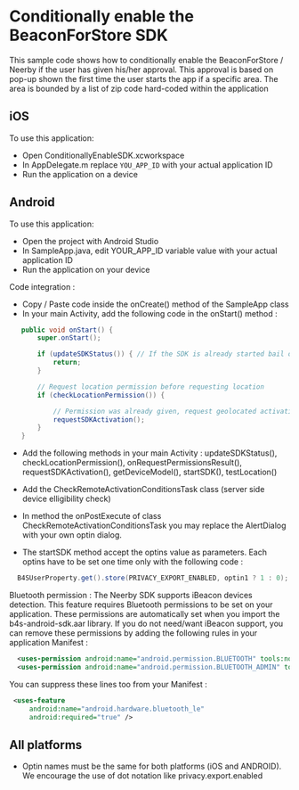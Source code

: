 # Conditionally enable the BeaconForStore SDK

This sample code shows how to conditionally enable the BeaconForStore / Neerby if the user has given his/her approval.
This approval is based on pop-up shown the first time the user starts the app if a specific area. The area is bounded by a list of zip code hard-coded within the application


## iOS

To use this application:
 * Open ConditionallyEnableSDK.xcworkspace
 * In AppDelegate.m replace `YOU_APP_ID` with your actual application ID
 * Run the application on a device 

## Android

To use this application:
 * Open the project with Android Studio
 * In SampleApp.java, edit YOUR_APP_ID variable value with your actual application ID
 * Run the application on your device

Code integration :
 * Copy / Paste code inside the onCreate() method of the SampleApp class
 * In your main Activity, add the following code in the onStart() method :
 ```java
	public void onStart() {
		super.onStart();

		if (updateSDKStatus()) { // If the SDK is already started bail out
			return;
		}

		// Request location permission before requesting location
		if (checkLocationPermission()) {

			// Permission was already given, request geolocated activation
			requestSDKActivation();
		}
	}
```
 * Add the following methods in your main Activity : updateSDKStatus(), checkLocationPermission(), onRequestPermissionsResult(), requestSDKActivation(), getDeviceModel(), startSDK(), testLocation()
 * Add the CheckRemoteActivationConditionsTask class (server side device elligibility check)
 
 * In method the onPostExecute of class CheckRemoteActivationConditionsTask you may replace the AlertDialog with your own optin dialog.
 * The startSDK method accept the optins value as parameters. Each optins have to be set one time only with the following code : 
  ```java
  	B4SUserProperty.get().store(PRIVACY_EXPORT_ENABLED, optin1 ? 1 : 0);
  ```

Bluetooth permission :
The Neerby SDK supports iBeacon devices detection. This feature requires Bluetooth permissions to be set on your application. These permissions are automatically set when you import the b4s-android-sdk.aar library. If you do not need/want iBeacon support, you can remove these permissions by adding the following rules in your application Manifest :
  ```xml
  	<uses-permission android:name="android.permission.BLUETOOTH" tools:node="remove"/>
	<uses-permission android:name="android.permission.BLUETOOTH_ADMIN" tools:node="remove"/>
  ```
 You can suppress these lines too from your Manifest :
   ```xml
  	<uses-feature
		android:name="android.hardware.bluetooth_le"
 		android:required="true" />
  ```

## All platforms

  * Optin names must be the same for both platforms (iOS and ANDROID). We encourage the use of dot notation like privacy.export.enabled